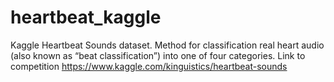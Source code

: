 # heartbeat_kaggle
Kaggle Heartbeat Sounds dataset. Method for classification real heart audio (also known as “beat classification”) into one of four categories.
Link to competition https://www.kaggle.com/kinguistics/heartbeat-sounds
